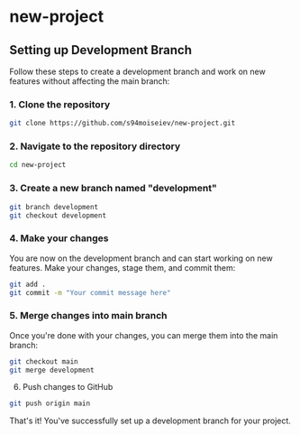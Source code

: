 # new-project

## Setting up Development Branch

Follow these steps to create a development branch and work on new features without affecting the main branch:

### 1. Clone the repository

```sh
git clone https://github.com/s94moiseiev/new-project.git
```

### 2. Navigate to the repository directory

```sh
cd new-project
```

### 3. Create a new branch named "development"

```sh
git branch development
git checkout development
```

### 4. Make your changes

You are now on the development branch and can start working on new features. Make your changes, stage them, and commit them:

```sh
git add .
git commit -m "Your commit message here"
```

### 5. Merge changes into main branch

Once you're done with your changes, you can merge them into the main branch:

```sh
git checkout main
git merge development
```

6. Push changes to GitHub

```sh
git push origin main
```

That's it! You've successfully set up a development branch for your project.
